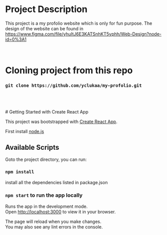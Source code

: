 # Project Description

This project is a my profolio website which is only for fun purpose. The design of the website can be found in https://www.figma.com/file/yhuItJ6E3KATSnhKT5yphh/Web-Design?node-id=0%3A1
<br/>
<br/>
<br/>
# Cloning project from this repo

### `git clone https://github.com/yclukaa/my-profolio.git`
<br/>
<br/>
<br/>
# Getting Started with Create React App

This project was bootstrapped with [Create React App](https://github.com/facebook/create-react-app).

First install [node.js](https://nodejs.org/en/)

## Available Scripts

Goto the project directory, you can run:

### `npm install`

install all the dependencies listed in package.json

### `npm start` to run the app locally

Runs the app in the development mode.\
Open [http://localhost:3000](http://localhost:3000) to view it in your browser.

The page will reload when you make changes.\
You may also see any lint errors in the console.

